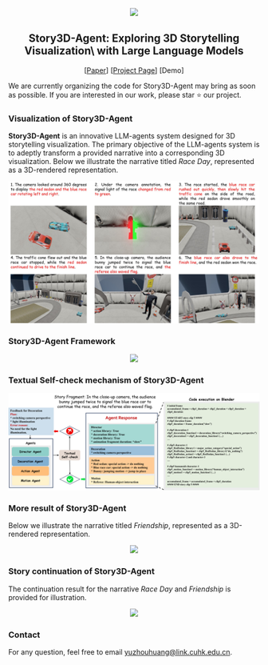 <!-- ## <div align="center"><b>PhotoMaker</b></div> -->
<p align="center"> <img src="https://yuzhou914.github.io/Story3D-Agent/assets/Logo1.png" height=100> </p>
<div align="center">
  
## Story3D-Agent: Exploring 3D Storytelling Visualization\\ with Large Language Models
[[Paper](https://yuzhou914.github.io/Story3D-Agent/)]
[[Project Page](https://yuzhou914.github.io/Story3D-Agent/)]
[Demo] <be>
</div>

We are currently organizing the code for Story3D-Agent may bring as soon as possible.
If you are interested in our work, please star ⭐ our project. 
<br>


### Visualization of Story3D-Agent
**Story3D-Agent** is an innovative LLM-agents system designed for 3D storytelling visualization. The primary objective of the LLM-agents system is to adeptly transform a provided narrative into a corresponding 3D visualization. Below we illustrate the narrative titled *Race Day*, represented as a 3D-rendered representation.
<p align="center">
  <img src="./assets/1-teaser.jpg">
</p>


### Story3D-Agent Framework
<p align="center">
  <img src="./assets/2-Story3D.jpg">
</p>


### Textual Self-check mechanism of Story3D-Agent
<p align="center">
  <img src="./assets/3-TextualSelfCheck.jpg">
</p>


### More result of Story3D-Agent
Below we illustrate the narrative titled *Friendship*, represented as a 3D-rendered representation.
<p align="center">
  <img src="./assets/4-Friendship.jpg">
</p>


### Story continuation of Story3D-Agent
The continuation result for the narrative *Race Day* and *Friendship* is provided for illustration.
<p align="center">
  <img src="./assets/5-Continuation.jpg">
</p>


### Contact
For any question, feel free to email yuzhouhuang@link.cuhk.edu.cn.


<!-- ### Citation	
```
@article{huang2023smartedit,
  title={SmartEdit: Exploring Complex Instruction-based Image Editing with Multimodal Large Language Models},
  author={Huang, Yuzhou and Xie, Liangbin and Wang, Xintao and Yuan, Ziyang and Cun, Xiaodong and Ge, Yixiao and Zhou, Jiantao and Dong, Chao and Huang, Rui and Zhang, Ruimao and Shan, Ying},
  booktitle={arXiv preprint arxiv:2312.06739},
  year={2023}
}
``` -->
